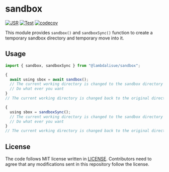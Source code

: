 # sandbox

[![JSR](https://jsr.io/badges/@lambdalisue/sandbox)](https://jsr.io/@lambdalisue/sandbox)
[![Test](https://github.com/lambdalisue/deno-sandbox/actions/workflows/test.yml/badge.svg)](https://github.com/lambdalisue/deno-sandbox/actions/workflows/test.yml)
[![codecov](https://codecov.io/gh/lambdalisue/deno-sandbox/graph/badge.svg?token=AEZJlup3Et)](https://codecov.io/gh/lambdalisue/deno-sandbox)

This module provides `sandbox()` and `sandboxSync()` function to create a
temporary sandbox directory and temporary move into it.

## Usage

```ts
import { sandbox, sandboxSync } from "@lambdalisue/sandbox";

{
  await using sbox = await sandbox();
  // The current working directory is changed to the sandbox directory here.
  // Do what ever you want
}
// The current working directory is changed back to the original directory here.

{
  using sbox = sandboxSync();
  // The current working directory is changed to the sandbox directory here.
  // Do what ever you want
}
// The current working directory is changed back to the original directory here.
```

## License

The code follows MIT license written in [LICENSE](./LICENSE). Contributors need
to agree that any modifications sent in this repository follow the license.
